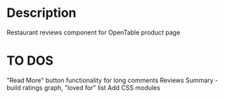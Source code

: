 # Description
Restaurant reviews component for OpenTable product page

# TO DOS
  "Read More" button functionality for long comments
  Reviews Summary - build ratings graph, "loved for" list
  Add CSS modules